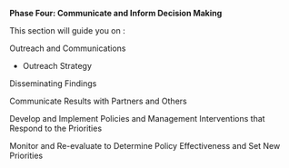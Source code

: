 **Phase Four: Communicate and Inform Decision Making**

This section will guide you on :

Outreach and Communications
  - Outreach Strategy

 Disseminating Findings

 Communicate Results with Partners and Others

 Develop and Implement Policies and Management Interventions that Respond to the Priorities

 Monitor and Re-evaluate to Determine Policy Effectiveness and Set New Priorities

